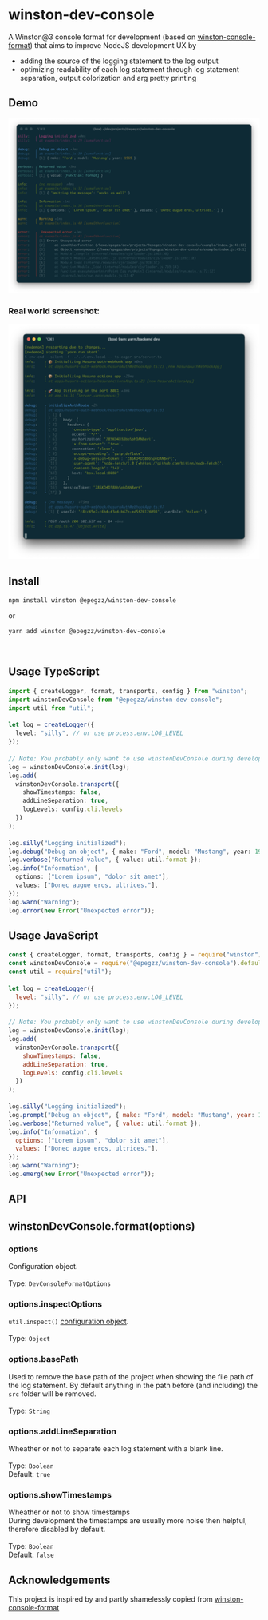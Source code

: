 # winston-dev-console

A Winston@3 console format for development (based on [winston-console-format](https://github.com/duccio/winston-console-format)) that aims to improve NodeJS development UX by
* adding the source of the logging statement to the log output
* optimizing readability of each log statement through log statement separation, output colorization and arg pretty printing
   

## Demo

![](demo.png)

### Real world screenshot:

![](demo2.png)

## Install

```bash
npm install winston @epegzz/winston-dev-console
```

or

```bash
yarn add winston @epegzz/winston-dev-console
```
<br>

## Usage TypeScript

```typescript
import { createLogger, format, transports, config } from "winston";
import winstonDevConsole from "@epegzz/winston-dev-console";
import util from "util";

let log = createLogger({
  level: "silly", // or use process.env.LOG_LEVEL
});

// Note: You probably only want to use winstonDevConsole during development
log = winstonDevConsole.init(log);
log.add(
  winstonDevConsole.transport({
    showTimestamps: false,
    addLineSeparation: true,
    logLevels: config.cli.levels
  })
);

log.silly("Logging initialized");
log.debug("Debug an object", { make: "Ford", model: "Mustang", year: 1969 });
log.verbose("Returned value", { value: util.format });
log.info("Information", {
  options: ["Lorem ipsum", "dolor sit amet"],
  values: ["Donec augue eros, ultrices."],
});
log.warn("Warning");
log.error(new Error("Unexpected error"));
```

## Usage JavaScript

```js
const { createLogger, format, transports, config } = require("winston");
const winstonDevConsole = require("@epegzz/winston-dev-console").default;
const util = require("util");

let log = createLogger({
  level: "silly", // or use process.env.LOG_LEVEL
});

// Note: You probably only want to use winstonDevConsole during development
log = winstonDevConsole.init(log);
log.add(
  winstonDevConsole.transport({
    showTimestamps: false,
    addLineSeparation: true,
    logLevels: config.cli.levels
  })
);

log.silly("Logging initialized");
log.prompt("Debug an object", { make: "Ford", model: "Mustang", year: 1969 });
log.verbose("Returned value", { value: util.format });
log.info("Information", {
  options: ["Lorem ipsum", "dolor sit amet"],
  values: ["Donec augue eros, ultrices."],
});
log.warn("Warning");
log.emerg(new Error("Unexpected error"));
```

## API

## winstonDevConsole.format(options)

### options

Configuration object.<br><br>Type: `DevConsoleFormatOptions`

### options.inspectOptions

`util.inspect()` [configuration object](https://nodejs.org/api/util.html#util_util_inspect_object_options).<br><br> Type: `Object`<br> 

### options.basePath

Used to remove the base path of the project when showing the file path of the log statement.
By default anything in the path before (and including) the `src` folder will be removed.
<br><br>
Type: `String`<br>

### options.addLineSeparation

Wheather or not to separate each log statement with a blank line.
<br><br>
Type: `Boolean`<br>
Default: `true`<br>

### options.showTimestamps

Wheather or not to show timestamps<br>
During development the timestamps are usually more noise then helpful, therefore disabled by default.
<br><br>
Type: `Boolean`<br>
Default: `false`<br>


## Acknowledgements

This project is inspired by and partly shamelessly copied from [winston-console-format](https://github.com/duccio/winston-console-format)
